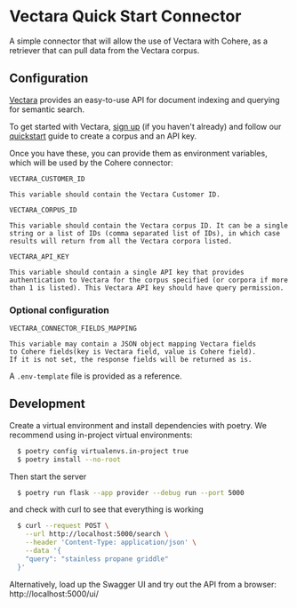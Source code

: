 # Vectara Quick Start Connector

A simple connector that will allow the use of Vectara with Cohere, as a retriever that can pull data from the Vectara corpus.

## Configuration

[Vectara](https://vectara.com/) provides an easy-to-use API for document indexing and querying for semantic search.

To get started with Vectara, [sign up](https://vectara.com/integrations/cohere) (if you haven't already) and follow our [quickstart](https://docs.vectara.com/docs/quickstart) guide to create a corpus and an API key. 

Once you have these, you can provide them as environment variables, which will be used by the Cohere connector:

```
VECTARA_CUSTOMER_ID

This variable should contain the Vectara Customer ID.
```

```
VECTARA_CORPUS_ID

This variable should contain the Vectara corpus ID. It can be a single string or a list of IDs (comma separated list of IDs), in which case results will return from all the Vectara corpora listed.
```

```
VECTARA_API_KEY

This variable should contain a single API key that provides authentication to Vectara for the corpus specified (or corpora if more than 1 is listed). This Vectara API key should have query permission.
```

### Optional configuration

```
VECTARA_CONNECTOR_FIELDS_MAPPING

This variable may contain a JSON object mapping Vectara fields
to Cohere fields(key is Vectara field, value is Cohere field).
If it is not set, the response fields will be returned as is.
```

A `.env-template` file is provided as a reference.

## Development

Create a virtual environment and install dependencies with poetry. We recommend using in-project virtual environments:

```bash
  $ poetry config virtualenvs.in-project true
  $ poetry install --no-root
```

Then start the server

```bash
  $ poetry run flask --app provider --debug run --port 5000
```

and check with curl to see that everything is working

```bash
  $ curl --request POST \
    --url http://localhost:5000/search \
    --header 'Content-Type: application/json' \
    --data '{
    "query": "stainless propane griddle"
  }'
```

Alternatively, load up the Swagger UI and try out the API from a browser: http://localhost:5000/ui/
